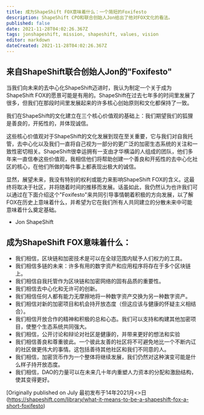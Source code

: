 ```yaml
---
title: 成为ShapeShift FOX意味着什么：一个简短的Foxifesto
description: ShapeShift CPO和联合创始人Jon给出了他对FOX文化的看法。
published: false
date: 2021-11-28T04:02:26.367Z
tags: jonshapeshift, mission, shapeshift, values, vision
editor: markdown
dateCreated: 2021-11-28T04:02:26.367Z
---
```


## 来自ShapeShift联合创始人Jon的"Foxifesto"

当我们向未来的去中心化ShapeShift迈进时，我认为制定一个关于成为ShapeShift FOX的愿景可能是有用的。ShapeShift在过去七年多的时间里发展了很多，但我们在那段时间里发展起来的许多核心创始原则和文化都保持了一致。

我们在ShapeShift的文化建立在三个核心价值观的基础上：我们期望我们的狐狸是善良的，开拓性的，并体现诚信。

这些核心价值观对于ShapeShift的文化发展到现在至关重要，它与我们对自我托管，去中心化以及我们一直将自己视为一部分的更广泛的加密生态系统的关注和一致性密切相关。ShapeShift很幸运拥有一支由才华横溢的人组成的团队，他们多年来一直信奉这些价值观，我相信他们将帮助创建一个善良和开拓性的去中心化社区的核心，在他们所做的每件事上都表现出极大的诚信。 

显然，展望未来，我没有特别的权利或能力来影响ShapeShift FOX的含义。这最终将取决于社区，并将随着时间的推移而发展。话虽如此，我仍然认为也许我们可以通过在下面介绍这个"Foxifesto"来共同引导事情朝着积极的方向发展，以了解FOX在历史上意味着什么，并希望为它在我们所有人共同建立的分散未来中可能意味着什么奠定基础。

- Jon ShapeShift

## 成为ShapeShift FOX意味着什么：

- 我们相信，区块链和加密技术是可以在全球范围内赋予人们权力的工具。
- 我们相信多链的未来：许多有用的数字资产和应用程序将存在于多个区块链上。
- 我们相信自我托管作为区块链和加密网络的固有品质的重要性。
- 我们相信去中心化和无许可的创新。
- 我们相信任何人都有能力无摩擦地将一种数字资产交换为另一种数字资产。
- 我们相信对新的加密项目和机会持开放态度（但这应该与健康的怀疑主义相结合）。
- 我们相信开放合作的精神和积极的总和心态。我们可以支持和构建其他加密项目，使整个生态系统共同强大。
- 我们相信，公开讨论和辩论对社区是健康的，并带来更好的想法和实验
- 我们相信善良和尊重彼此。一个彼此友善的社区将不可避免地比一个不断内讧的社区做更伟大的事情。这包括善待其他社区和我们不同意的人。
- 我们相信，加密货币作为一个整体将继续发展，我们仍然对这种演变可能是什么样子持开放态度。
- 我们相信，DAO的力量可以在未来几十年内重塑人力资本的分配和激励结构，使其变得更好。

[Originally published on July 最初发布于14年2021月<>日(https://shapeshift.com/library/what-it-means-to-be-a-shapeshift-fox-a-short-foxifesto)